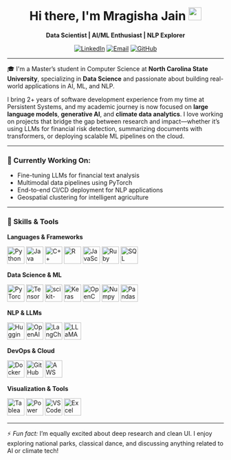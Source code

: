 <h1 align="center">
  Hi there, I'm Mragisha Jain <img src="https://media.giphy.com/media/hvRJCLFzcasrR4ia7z/giphy.gif" width="30px"/>
</h1>

<p align="center">
  <strong>Data Scientist | AI/ML Enthusiast | NLP Explorer</strong>
</p>

<p align="center">
  <a href="https://www.linkedin.com/in/mragisha-jain/"><img src="https://img.shields.io/badge/LinkedIn-blue?style=flat&logo=linkedin" alt="LinkedIn"/></a>
  <a href="mailto:jainmragisha24@gmail.com"><img src="https://img.shields.io/badge/Email-D14836?style=flat&logo=gmail&logoColor=white" alt="Email"/></a>
  <a href="https://github.com/mragisha"><img src="https://img.shields.io/badge/GitHub-black?style=flat&logo=github" alt="GitHub"/></a>
</p>

---

🎓 I'm a Master’s student in Computer Science at **North Carolina State University**, specializing in **Data Science** and passionate about building real-world applications in AI, ML, and NLP.

I bring 2+ years of software development experience from my time at Persistent Systems, and my academic journey is now focused on **large language models**, **generative AI**, and **climate data analytics**. I love working on projects that bridge the gap between research and impact—whether it’s using LLMs for financial risk detection, summarizing documents with transformers, or deploying scalable ML pipelines on the cloud.

---

### 🚀 Currently Working On:
- Fine-tuning LLMs for financial text analysis  
- Multimodal data pipelines using PyTorch  
- End-to-end CI/CD deployment for NLP applications  
- Geospatial clustering for intelligent agriculture  

---

### 🧠 Skills & Tools

**Languages & Frameworks**  
<p align="left">
  <img src="https://cdn.jsdelivr.net/gh/devicons/devicon/icons/python/python-original.svg" width="40" alt="Python"/>
  <img src="https://cdn.jsdelivr.net/gh/devicons/devicon/icons/java/java-original.svg" width="40" alt="Java"/>
  <img src="https://cdn.jsdelivr.net/gh/devicons/devicon/icons/cplusplus/cplusplus-original.svg" width="40" alt="C++"/>
  <img src="https://cdn.jsdelivr.net/gh/devicons/devicon/icons/r/r-original.svg" width="40" alt="R"/>
  <img src="https://cdn.jsdelivr.net/gh/devicons/devicon/icons/javascript/javascript-original.svg" width="40" alt="JavaScript"/>
  <img src="https://cdn.jsdelivr.net/gh/devicons/devicon/icons/ruby/ruby-original.svg" width="40" alt="Ruby"/>
  <img src="https://cdn.jsdelivr.net/gh/devicons/devicon/icons/mysql/mysql-original.svg" width="40" alt="SQL"/>
</p>

**Data Science & ML**  
<p align="left">
  <img src="https://cdn.jsdelivr.net/gh/devicons/devicon/icons/pytorch/pytorch-original.svg" width="40" alt="PyTorch"/>
  <img src="https://cdn.jsdelivr.net/gh/devicons/devicon/icons/tensorflow/tensorflow-original.svg" width="40" alt="TensorFlow"/>
  <img src="https://upload.wikimedia.org/wikipedia/commons/6/63/Scikit_learn_logo_small.svg" width="40" alt="scikit-learn"/>
  <img src="https://upload.wikimedia.org/wikipedia/commons/1/1b/Keras_logo.svg" width="40" alt="Keras"/>
  <img src="https://cdn.jsdelivr.net/gh/devicons/devicon/icons/opencv/opencv-original.svg" width="40" alt="OpenCV"/>
  <img src="https://cdn.jsdelivr.net/gh/devicons/devicon/icons/numpy/numpy-original.svg" width="40" alt="Numpy"/>
  <img src="https://cdn.jsdelivr.net/gh/devicons/devicon/icons/pandas/pandas-original.svg" width="40" alt="Pandas"/>
</p>

**NLP & LLMs**  
<p align="left">
  <img src="https://huggingface.co/front/assets/huggingface_logo-noborder.svg" width="40" alt="HuggingFace"/>
  <img src="https://seeklogo.com/images/O/openai-logo-8B9BFEDC26-seeklogo.com.png" width="40" alt="OpenAI"/>
  <img src="https://raw.githubusercontent.com/langchain-ai/langchain/main/docs/static/img/logo.svg" width="40" alt="LangChain"/>
  <img src="https://cdn-icons-png.flaticon.com/512/862/862952.png" width="40" alt="LLaMA"/>
</p>

**DevOps & Cloud**  
<p align="left">
  <img src="https://cdn.jsdelivr.net/gh/devicons/devicon/icons/docker/docker-original.svg" width="40" alt="Docker"/>
  <img src="https://cdn.jsdelivr.net/gh/devicons/devicon/icons/github/github-original.svg" width="40" alt="GitHub Actions"/>
  <img src="https://cdn.jsdelivr.net/gh/devicons/devicon/icons/amazonwebservices/amazonwebservices-original.svg" width="40" alt="AWS"/>
</p>

**Visualization & Tools**  
<p align="left">
  <img src="https://cdn.jsdelivr.net/gh/devicons/devicon/icons/tableau/tableau-original.svg" width="40" alt="Tableau"/>
  <img src="https://img.icons8.com/color/48/000000/power-bi.png" width="40" alt="Power BI"/>
  <img src="https://cdn.jsdelivr.net/gh/devicons/devicon/icons/vscode/vscode-original.svg" width="40" alt="VS Code"/>
  <img src="https://cdn.jsdelivr.net/gh/devicons/devicon/icons/filezilla/filezilla-plain.svg" width="40" alt="Excel"/>
</p>

---

⚡ *Fun fact:* I’m equally excited about deep research and clean UI. I enjoy exploring national parks, classical dance, and discussing anything related to AI or climate tech!
